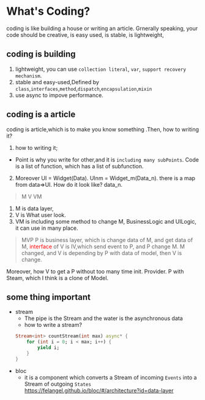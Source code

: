 # What's Coding?
coding is like building a house or writing an article. Grnerally speaking, your code should be creative, is easy used, is stable, is lightweight,
## coding is building
1. lightweight, you can use `collection literal`, `var`, `support recovery mechanism`.
2. stable and easy-used,Defined by `class`,`interfaces`,`method`,`dispatch`,`encapsulation`,`mixin`
3. use async to impove  performance.
## coding is a article
coding is article,which is to make you know something .Then, how to writing it?
1. how to writing it;
 + Point is why you write for other,and it is `including many subPoints`. Code is a list of function, which has a list of subfunction.
2. Moreover
 UI = Widget(Data).
 UInm = Widget_m(Data_n).
 there is a map from data=>UI. How do it look like?
  data_n.

 > M V VM
 1. M is data layer,
 2. V is What user look.
 3. VM is including some method to change M, 
   BusinessLogic and UILogic, it can use in many place.

 > MVP
  P is business layer, which is change data of M, and get data of M,
  <font color=red>interface</font> of V is IV,which send event to P, and P change M. M changed, and V is depending by P with data of model, then V is change. 

  Moreover, how V to get a P without too many time init. Provider. P with Steam, which I think is a clone of Model.
## some thing important
* stream
    - The pipe is the Stream and the water is the asynchronous data
    - how to write a stream?
    ```dart
    Stream<int> countStream(int max) async* {
        for (int i = 0; i < max; i++) {
            yield i;
        }
    }
    ```
* bloc
    - it is a component which converts a Stream of incoming `Events` into a Stream of outgoing `States`
    https://felangel.github.io/bloc/#/architecture?id=data-layer